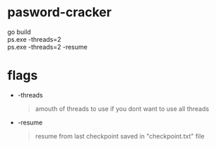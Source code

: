 # pasword-cracker
 
go build \
ps.exe -threads=2 \
ps.exe -threads=2 -resume 

# flags
+ -threads<int>
    > amouth of threads to use if you dont want to use all threads

+ -resume
    > resume from last checkpoint saved in "checkpoint.txt" file
